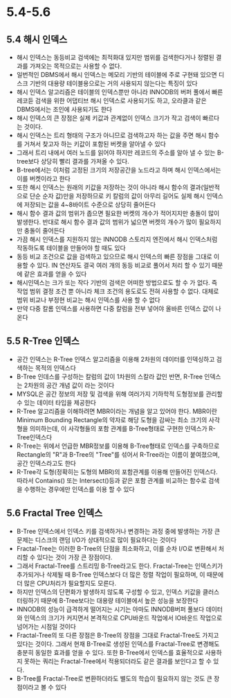 # 5.4-5.6

## 5.4 해시 인덱스
- 해시 인덱스는 동등비교 검색에는 최적화대 있지만 범위를 검색한다거나 정렬된 결과를 가져오는 목적으로는 사용할 수 없다.
- 일번적인 DBMS에서 해시 인덱스는 메모리 기반의 테이블에 주로 구현돼 있으면 디스크 기반의 대용량 테이블용으로는 거의 사용되지 않는다는 특징이 있다
- 해시 인덱스 알고리즘은 테이블의 인덱스뿐만 아니라 INNODB의 버퍼 풀에서 빠른 레코듣 검색을 위한 어댑티브 해시 인덱스로 사용되기도 하고, 오라클과 같은 DBMS에서는 조인에 사용되기도 한다
- 해시 인덱스의 큰 장점은 실제 키값과 관계없이 인덱스 크기가 작고 검색이 빠르다는 것이다.
- 해시 인덱스는 트리 형태의 구조가 아니므로 검색하고자 하는 값을 주면 해시 함수를 거쳐서 찾고자 하는 키값이 포함된 버켓을 알아낼 수 있다
- 그래서 트리 내에서 여러 노드를 읽어야 하지만 레코드의 주소를 알아 낼 수 있는 B-tree보다 상당히 빨리 결과를 가져올 수 있다.
- B-tree에서는 이처럼 고정된 크기의 저장공간을 노드라고 하며 해시 인덱스에서는 이를 버켓이라고 한다
- 또한 해시 인덱스는 원래의 키값을 저장하는 것이 아니라 해시 함수의 결과(일반적으로 단순 순자 값)만을 저장하므로 키 칼럼의 값이 아무리 길어도 실제 해시 인덱스에 저장되는 값을 4~8바이트 수준으로 상당히 줄어든다
- 해시 함수 결과 값의 범위가 좁으면 필요한 버켓의 개수가 적어지지만 충돌이 많이 발생한다. 반대로 해시 함수 결과 값의 범위가 넓으면 버켓의 개수가 많이 필요하지만 충돌이 줄어든다
- 가끔 해시 인덱스를 지원하지 않는 INNODB 스토리지 엔진에서 해시 인덱스처럼 작동하도록 테이블을 만들어야 할 때도 있다
- 동등 비교 조건으로 값을 검색하고 있으므로 해시 인덱스의 빠른 장점을 그대로 이용할 수 있다. IN 연산자도 결국 여러 개의 동등 비교로 풀어서 처리 할 수 있기 때문에 같은 효과를 얻을 수 있다
- 해시인덱스는 크가 또는 작다 기반의 검색은 어떠한 방법으로도 할 수 가 없다. 즉 작업 범위 결정 조건 뿐 아니라 체크 조건의 용도로도 전혀 사용할 수 없다. 대체로 범위 비교나 부정현 비교는 해시 인덱스를 사용 할 수 없다
- 만약 다중 칼롬 인덱스를 사용하면 다중 칼럼을 전부 넣어야 올바른 인덱스 값이 나온다

## 5.5 R-Tree 인덱스
- 공간 인덱스는 R-Tree 인덱스 알고리즘을 이용해 2차원의 데이터를 인덱싱하고 검색하는 목적의 인덱스다
- B-Tree 인데스를 구성하는 칼럼의 값이 1차원의 스칼라 값인 반면, R-Tree 인덱스는 2차원의 공간 개념 값이 라는 것이다
- MYSQL은 공간 정보의 저장 및 검색을 위해 여러가지 기하학적 도형정보를 관리할 수 있는 데이터 타입을 제공한다
- R-Tree 알고리즘을 이해하려면 MBR이라는 개념을 알고 있어야 한다. MBR이란 Minimum Bounding Rectangle의 약자로 해당 도형을 감싸는 최소 크기의 사각형을 의미하는데, 이 사각형들의 포함 관계를 B-Tree형태로 구현한 인덱스가 R-Tree인덱스다
- R-Tree는 위에서 언급한 MBR정보를 이용해 B-Tree형태로 인덱스를 구축하므로 Rectangle의 "R"과 B-Tree의 "Tree"를 섞어서 R-Tree라는 이름이 붙여졌으며, 공간 인덱스라고도 한다
- R-Tree각 도형(정확히는 도형의 MBR)의 포함관계를 이용해 만들어진 인덱스다. 따라서 Contains() 또는 Intersect()등과 같은 포함 관계를 비교하는 함수로 검색을 수행하는 경우에만 인덱스를 이용 할 수 있다

## 5.6 Fractal Tree 인덱스
- B-Tree 인덱스에서 인덱스 키를 검색하거나 변경하는 과정 중에 발생하는 가장 큰 문제는 디스크의 랜덤 I/O가 상대적으로 많이 필요하다는 것이다
- Fractal-Tree는 이러한 B-Tree의 단점을 최소화하고, 이를 순차 I/O로 변환해서 처리할 수 있다는 것이 가장 큰 장점이다.
- 그래서 Fractal-Tree를 스트리밍 B-Tree라고도 한다. Fractal-Tree는 인덱스키가 추가되거나 삭제될 때 B-Tree 인덱스보다 더 많은 정렬 작업이 필요하며, 이 때문에 더 많은 CPU처리가 필요할지도 모른다.
- 하지만 인덱스의 단편화가 발생하지 않도록 구성할 수 있고, 인덱스 키값을 클러스터링하기 때문에 B-Tree보다는 대용량 테이블에서 높은 성능을 보장한다
- INNODB의 성능이 급격하게 떨어지는 시기는 아마도 INNODB버퍼 풀보다 데이터와 인덱스의 크기가 커지면서 본격적으로 CPU바운드 작업에서 IO바운드 작업으로 넘어가는 시점일 것이다
- Fractal-Tree의 또 다른 장점은 B-Tree의 장점을 그대로 Fractal-Tree도 가지고 있다는 것이다. 그래서 현재 B-Tree로 생성된 인덱스를 Fractal-Tree로 변경해도 충분히 동일한 효과를 얻을 수 있다. 또한 B-Tree에서 인덱스를 효율적으로 사용하지 못하는 쿼리는 Fractal-Tree에서 적용되더라도 같은 결과를 보인다고 할 수 있다.
- B-Tree를 Fractal-Tree로 변환하더라도 별도의 학습이 필요하지 않는 것도 큰 장점이라고 볼 수 있다